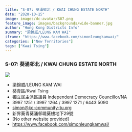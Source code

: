 ```yaml
---
title: "S-07: 葵涌邨北 / KWAI CHUNG ESTATE NORTH"
date: "2020-10-15"
image: images/dc-avatar/S07.png
feature_image: images/backgrounds/wide-banner.jpg
author: "Hong Kong Districts Info"
summary: "梁錦威/LEUNG KAM WAI"
iframe: "https://www.facebook.com/simonleungkamwai/"
categories: ["New Territories"]
tags: ["Kwai Tsing"]
---
```


### S-07: 葵涌邨北 / KWAI CHUNG ESTATE NORTH  
![](/images/dc-avatar/S07.png)  

 - 梁錦威/LEUNG KAM WAI  
 - 葵青區/Kwai Tsing  
 - 獨立民主派區議員 Independent Democracy Councillor/NA  
 - 3997 1251 / 3997 1264 / 3997 1271 / 6443 5090  
 - simon@kc-community-tu.org  
 - 新界葵青葵涌邨曉葵樓地下29號  
 - [No other website provided]  
 - https://www.facebook.com/simonleungkamwai/
